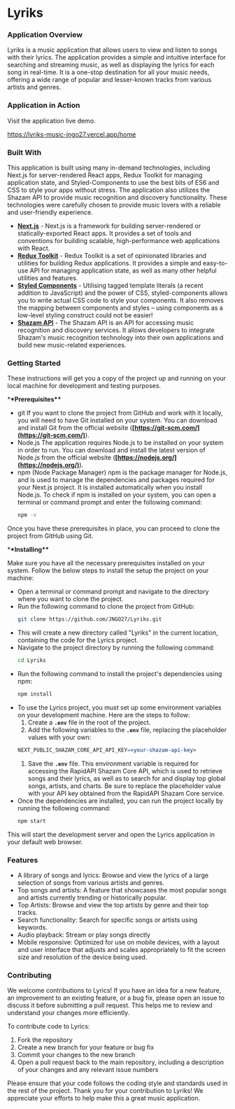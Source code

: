 # Lyriks

### Application Overview

Lyriks is a music application that allows users to view and listen to songs with their lyrics. The application provides a simple and intuitive interface for searching and streaming music, as well as displaying the lyrics for each song in real-time. It is a one-stop destination for all your music needs, offering a wide range of popular and lesser-known tracks from various artists and genres.

### Application in Action

Visit the application live demo.

https://lyriks-music-jngo27.vercel.app/home

### Built With

This application is built using many in-demand technologies, including Next.js for server-rendered React apps, Redux Toolkit for managing application state, and Styled-Components to use the best bits of ES6 and CSS to style your apps without stress. The application also utilizes the Shazam API to provide music recognition and discovery functionality. These technologies were carefully chosen to provide music lovers with a reliable and user-friendly experience.

- **[Next.js](https://nextjs.org/)** - Next.js is a framework for building server-rendered or statically-exported React apps. It provides a set of tools and conventions for building scalable, high-performance web applications with React.
- **[Redux Toolkit](https://redux-toolkit.js.org/)** - Redux Toolkit is a set of opinionated libraries and utilities for building Redux applications. It provides a simple and easy-to-use API for managing application state, as well as many other helpful utilities and features.
- **[Styled Components](https://styled-components.com/)** - Utilising tagged template literals (a recent addition to JavaScript) and the power of CSS, styled-components allows you to write actual CSS code to style your components. It also removes the mapping between components and styles – using components as a low-level styling construct could not be easier!
- **[Shazam API](https://rapidapi.com/tipsters/api/shazam-core/)** - The Shazam API is an API for accessing music recognition and discovery services. It allows developers to integrate Shazam's music recognition technology into their own applications and build new music-related experiences.

### **Getting Started**

These instructions will get you a copy of the project up and running on your local machine for development and testing purposes.

\***\*Prerequisites\*\***

- git
  If you want to clone the project from GitHub and work with it locally, you will need to have Git installed on your system. You can download and install Git from the official website (**[https://git-scm.com/](https://git-scm.com/)**).
- Node.js
  The application requires Node.js to be installed on your system in order to run. You can download and install the latest version of Node.js from the official website (**[https://nodejs.org/](https://nodejs.org/)**).
- npm (Node Package Manager)
  npm is the package manager for Node.js, and is used to manage the dependencies and packages required for your Next.js project. It is installed automatically when you install Node.js.
  To check if npm is installed on your system, you can open a terminal or command prompt and enter the following command:
  ```bash
  npm -v
  ```

Once you have these prerequisites in place, you can proceed to clone the project from GitHub using Git.

\***\*Installing\*\***

Make sure you have all the necessary prerequisites installed on your system. Follow the below steps to install the setup the project on your machine:

- Open a terminal or command prompt and navigate to the directory where you want to clone the project.
- Run the following command to clone the project from GitHub:
  ```bash
  git clone https://github.com/JNGO27/Lyriks.git
  ```
- This will create a new directory called "Lyriks" in the current location, containing the code for the Lyrics project.
- Navigate to the project directory by running the following command:
  ```bash
  cd Lyriks
  ```
- Run the following command to install the project's dependencies using npm:
  ```bash
  npm install
  ```
- To use the Lyrics project, you must set up some environment variables on your development machine. Here are the steps to follow:
  1. Create a **`.env`** file in the root of the project.
  2. Add the following variables to the **`.env`** file, replacing the placeholder values with your own:
  ```jsx
  NEXT_PUBLIC_SHAZAM_CORE_API_API_KEY=<your-shazam-api-key>
  ```
  1. Save the **`.env`** file.
     This environment variable is required for accessing the RapidAPI Shazam Core API, which is used to retrieve songs and their lyrics, as well as to search for and display top global songs, artists, and charts. Be sure to replace the placeholder value with your API key obtained from the RapidAPI Shazam Core service.
- Once the dependencies are installed, you can run the project locally by running the following command:
  ```bash
  npm start
  ```

This will start the development server and open the Lyrics application in your default web browser.

### Features

- A library of songs and lyrics: Browse and view the lyrics of a large selection of songs from various artists and genres.
- Top songs and artists: A feature that showcases the most popular songs and artists currently trending or historically popular.
- Top Artists: Browse and view the top artists by genre and their top tracks.
- Search functionality: Search for specific songs or artists using keywords.
- Audio playback: Stream or play songs directly
- Mobile responsive: Optimized for use on mobile devices, with a layout and user interface that adjusts and scales appropriately to fit the screen size and resolution of the device being used.

### Contributing

We welcome contributions to Lyrics! If you have an idea for a new feature, an improvement to an existing feature, or a bug fix, please open an issue to discuss it before submitting a pull request. This helps me to review and understand your changes more efficiently.

To contribute code to Lyrics:

1. Fork the repository
2. Create a new branch for your feature or bug fix
3. Commit your changes to the new branch
4. Open a pull request back to the main repository, including a description of your changes and any relevant issue numbers

Please ensure that your code follows the coding style and standards used in the rest of the project. Thank you for your contribution to Lyriks! We appreciate your efforts to help make this a great music application.
